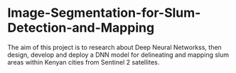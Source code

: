 # Image-Segmentation-for-Slum-Detection-and-Mapping
The aim of this project is to research about Deep Neural Networkss, then design, develop and deploy a DNN model for delineating and mapping slum areas within Kenyan cities from Sentinel 2 satellites.
